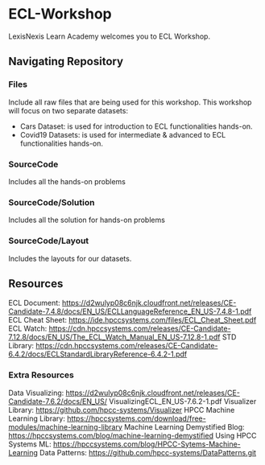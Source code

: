 # ECL-Workshop

LexisNexis Learn Academy welcomes you to ECL Workshop.


## Navigating Repository

### Files
Include all raw files that are being used for this workshop. This workshop will focus on two separate datasets:
- Cars Dataset: is used for introduction to ECL functionalities hands-on.
- Covid19 Datasets: is used for intermediate & advanced to ECL functionalities hands-on.

### SourceCode
Includes all the hands-on problems

### SourceCode/Solution
Includes all the solution for hands-on problems

### SourceCode/Layout
Includes the layouts for our datasets. 

## Resources
ECL Document: https://d2wulyp08c6njk.cloudfront.net/releases/CE-Candidate-7.4.8/docs/EN_US/ECLLanguageReference_EN_US-7.4.8-1.pdf
ECL Cheat Sheet: https://ide.hpccsystems.com/files/ECL_Cheat_Sheet.pdf
ECL Watch: https://cdn.hpccsystems.com/releases/CE-Candidate-7.12.8/docs/EN_US/The_ECL_Watch_Manual_EN_US-7.12.8-1.pdf
STD Library: https://cdn.hpccsystems.com/releases/CE-Candidate-6.4.2/docs/ECLStandardLibraryReference-6.4.2-1.pdf

### Extra Resources

Data Visualizing: https://d2wulyp08c6njk.cloudfront.net/releases/CE-Candidate-7.6.2/docs/EN_US/
VisualizingECL_EN_US-7.6.2-1.pdf
Visualizer Library: https://github.com/hpcc-systems/Visualizer
HPCC Machine Learning Library: https://hpccsystems.com/download/free-modules/machine-learning-library
Machine Learning Demystified Blog: https://hpccsystems.com/blog/machine-learning-demystified
Using HPCC Systems ML: https://hpccsystems.com/blog/HPCC-Sytems-Machine-Learning
Data Patterns: https://github.com/hpcc-systems/DataPatterns.git







